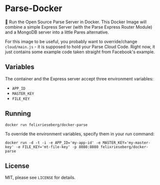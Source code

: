 # Parse-Docker
:speedboat: Run the Open Source Parse Server in Docker. This Docker Image will combine a simple Express Server (with the Parse Express Router Module) and a MongoDB server into a little Pares alternative.

For this image to be useful, you probably want to override/change `cloud/main.js` - it is supposed to hold your Parse Cloud Code. Right now, it just contains some example code taken straight from Facebook's example.

## Variables
The container and the Express server accept three environment variables:

 * `APP_ID`
 * `MASTER_KEY`
 * `FILE_KEY`

## Running
```
docker run felixrieseberg/docker-parse
```

To override the environment variables, specify them in your run command:
```
docker run -d -t -i -e APP_ID='my-app-id' -e MASTER_KEY='my-master-key' -e FILE_KEY='mt-file-key' -p 8080:8080 felixrieseberg/docker-parse
```

## License
MIT, please see `LICENSE` for details.
